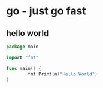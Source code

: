 # go - just go fast


## hello world


```go
package main

import "fmt"

func main() {
		fmt.Println("Hello World")
}
```

